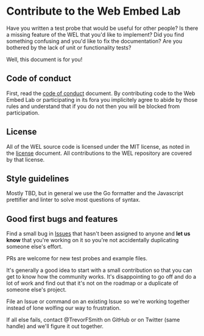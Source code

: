 # Contribute to the Web Embed Lab

Have you written a test probe that would be useful for other people? Is there a missing feature of the WEL that you'd like to implement? Did you find something confusing and you'd like to fix the documentation? Are you bothered by the lack of unit or functionality tests?

Well, this document is for you!

## Code of conduct

First, read the [code of conduct](CODE_OF_CONDUCT.md) document. By contributing code to the Web Embed Lab or participating in its fora you implicitely agree to abide by those rules and understand that if you do not then you will be blocked from participation.

## License

All of the WEL source code is licensed under the MIT license, as noted in the [license](../LICENSE.md) document. All contributions to the WEL repository are covered by that license.

## Style guidelines

Mostly TBD, but in general we use the Go formatter and the Javascript prettifier and linter to solve most questions of syntax.

## Good first bugs and features

Find a small bug in [Issues]() that hasn't been assigned to anyone and **let us know** that you're working on it so you're not accidentally duplicating someone else's effort.

PRs are welcome for new test probes and example files.

It's generally a good idea to start with a small contribution so that you can get to know how the community works. It's disappointing to go off and do a lot of work and find out that it's not on the roadmap or a duplicate of someone else's project. 

File an Issue or command on an existing Issue so we're working together instead of lone wolfing our way to frustration.

If all else fails, contact @TrevorFSmith on GitHub or on Twitter (same handle) and we'll figure it out together.


